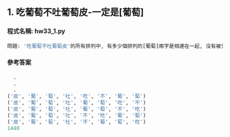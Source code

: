 ## 1. 吃葡萄不吐葡萄皮-一定是[葡萄]

#### 程式名稱: hw33_1.py
``` python
問題: '吃葡萄不吐葡萄皮'的所有排列中, 有多少個排列的[葡萄]兩字是相連在一起, 沒有被分開或顛倒位置?
```

#### 參考答案
``` python
  .
  .
  .
('皮', '葡', '萄', '吐', '吃', '不', '葡', '萄')
('皮', '葡', '萄', '吐', '葡', '萄', '吃', '不')
('皮', '葡', '萄', '吐', '葡', '萄', '不', '吃')
('皮', '葡', '萄', '吐', '不', '吃', '葡', '萄')
('皮', '葡', '萄', '吐', '不', '葡', '萄', '吃')
1440
```
